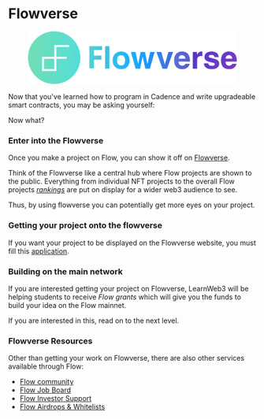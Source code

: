 # Flowverse

<figure><img src=".gitbook/assets/image.png" alt=""><figcaption></figcaption></figure>

Now that you've learned how to program in Cadence and write upgradeable smart contracts, you may be asking yourself:

Now what?

### Enter into the Flowverse

Once you make a project on Flow, you can show it off on [Flowverse](https://www.flowverse.co/).

Think of the Flowverse like a central hub where Flow projects are shown to the public. Everything from individual NFT projects to the overall Flow projects [_rankings_](https://www.flowverse.co/rankings) are put on display for a wider web3 audience to see.

Thus, by using flowverse you can potentially get more eyes on your project.

### Getting your project onto the flowverse

If you want your project to be displayed on the Flowverse website, you must fill this [application](https://docs.google.com/forms/d/e/1FAIpQLSd7Yfw5\_ugvPKijL1AGjadIUibQuy0TCdlzawcLW2lZPO6G1g/viewform).

### Building on the main network

If you are interested getting your project on Flowverse, LearnWeb3 will be helping students to receive _Flow grants_ which will give you the funds to build your idea on the Flow mainnet.

If you are interested in this, read on to the next level.

### Flowverse Resources

Other than getting your work on Flowverse, there are also other services available through Flow:

* [Flow community](https://discord.com/invite/flowverse)
* [Flow Job Board](https://jobs.flowverse.co/)
* [Flow Investor Support](https://www.flowverse.co/investors)
* [Flow Airdrops & Whitelists](https://www.flowverse.co/airdrops)
